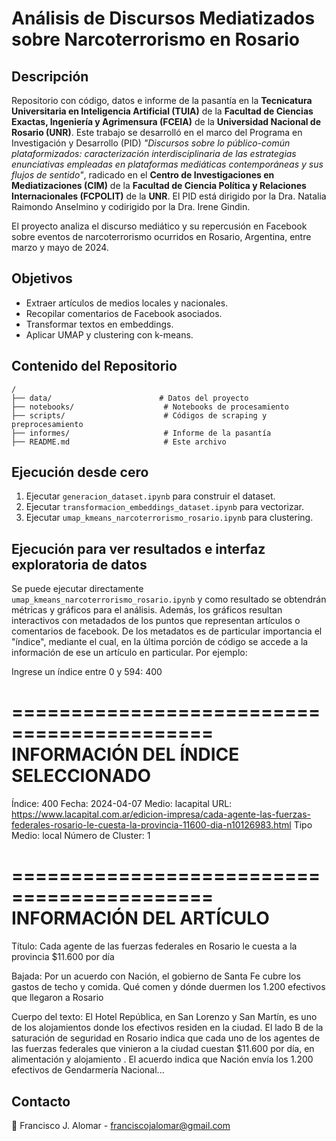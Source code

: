 # Análisis de Discursos Mediatizados sobre Narcoterrorismo en Rosario

## Descripción
Repositorio con código, datos e informe de la pasantía en la **Tecnicatura Universitaria en Inteligencia Artificial (TUIA)** de la **Facultad de Ciencias Exactas, Ingeniería y Agrimensura (FCEIA)** de la **Universidad Nacional de Rosario (UNR)**. Este trabajo se desarrolló en el marco del Programa en Investigación y Desarrollo (PID) *"Discursos sobre lo público-común plataformizados: caracterización interdisciplinaria de las estrategias enunciativas empleadas en plataformas mediáticas contemporáneas y sus flujos de sentido"*, radicado en el **Centro de Investigaciones en Mediatizaciones (CIM)** de la **Facultad de Ciencia Política y Relaciones Internacionales (FCPOLIT)** de la **UNR**. El PID está dirigido por la Dra. Natalia Raimondo Anselmino y codirigido por la Dra. Irene Gindin.

El proyecto analiza el discurso mediático y su repercusión en Facebook sobre eventos de narcoterrorismo ocurridos en Rosario, Argentina, entre marzo y mayo de 2024.

## Objetivos
- Extraer artículos de medios locales y nacionales.
- Recopilar comentarios de Facebook asociados.
- Transformar textos en embeddings.
- Aplicar UMAP y clustering con k-means.

## Contenido del Repositorio
```
/
├── data/                        # Datos del proyecto
├── notebooks/                    # Notebooks de procesamiento
├── scripts/                      # Códigos de scraping y preprocesamiento
├── informes/                     # Informe de la pasantía
├── README.md                     # Este archivo
```

## Ejecución desde cero 
1. Ejecutar `generacion_dataset.ipynb` para construir el dataset.
2. Ejecutar `transformacion_embeddings_dataset.ipynb` para vectorizar.
3. Ejecutar `umap_kmeans_narcoterrorismo_rosario.ipynb` para clustering.

## Ejecución para ver resultados e interfaz exploratoria de datos 

Se puede ejecutar directamente `umap_kmeans_narcoterrorismo_rosario.ipynb` y como resultado se obtendrán métricas y gráficos para el análisis. Además, los gráficos resultan interactivos con metadados de los puntos que representan artículos o comentarios de facebook. De los metadatos es de particular importancia el "índice", mediante el cual, en la última porción de código se accede a la información de ese un artículo en particular. Por ejemplo:

Ingrese un índice entre 0 y 594: 400

===========================================
    INFORMACIÓN DEL ÍNDICE SELECCIONADO
===========================================
Índice: 400
Fecha: 2024-04-07
Medio: lacapital
URL: https://www.lacapital.com.ar/edicion-impresa/cada-agente-las-fuerzas-federales-rosario-le-cuesta-la-provincia-11600-dia-n10126983.html
Tipo Medio: local
Número de Cluster: 1

===========================================
         INFORMACIÓN DEL ARTÍCULO
===========================================
Título:
Cada agente de las fuerzas federales en Rosario le cuesta a la provincia $11.600
por día

Bajada:
Por un acuerdo con Nación, el gobierno de Santa Fe cubre los gastos de techo y
comida. Qué comen y dónde duermen los 1.200 efectivos que llegaron a Rosario

Cuerpo del texto:
 El Hotel República, en San Lorenzo y San Martín, es uno de los alojamientos
donde los efectivos residen en la ciudad.  El lado B de la saturación de
seguridad en Rosario indica que cada uno de los agentes de las fuerzas federales
que vinieron a la ciudad cuestan $11.600 por día, en alimentación y alojamiento
. El acuerdo indica que Nación envía los 1.200 efectivos de Gendarmería Nacional...

## Contacto
📧 Francisco J. Alomar - franciscojalomar@gmail.com

